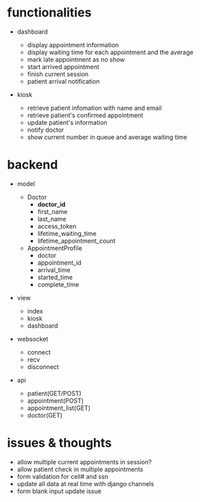 # functionalities
- dashboard
	- display appointment information
	- display waiting time for each appointment and the average
	- mark late appointment as no show
	- start arrived appointment
	- finish current session
	- patient arrival notification

- kiosk
	- retrieve patient infomation with name and email
	- retrieve patient's confirmed appointment
	- update patient's information
	- notify doctor
	- show current number in queue and average waiting time

	
# backend

- model
	- Doctor
		- __doctor_id__ 
		- first_name
		- last_name
		- access_token
		- lifetime\_waiting_time
		- lifetime\_appointment_count
	- AppointmentProfile
		- doctor
		- appointment_id
		- arrival_time
		- started_time
		- complete_time 


- view
	- index
	- kiosk
	- dashboard 

- websocket
	- connect
	- recv
	- disconnect

- api
	- patient(GET/POST)
	- appointment(POST)
	- appointment_list(GET)
	- doctor(GET) 

# issues & thoughts

- allow multiple current appointments in session?
- allow patient check in multiple appointments
- form validation for cell# and ssn
- update all data at real time with django channels
- form blank input update issue
